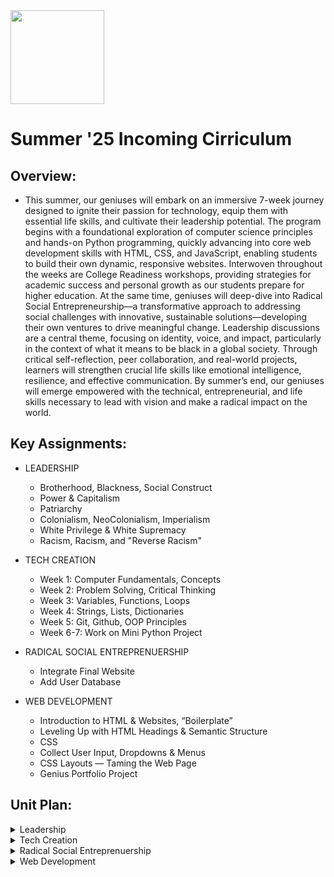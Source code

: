 <img src="https://github.com/Hgp-GeniusLabs/Curriculum/blob/10734f2c827128dde773ea4f266d154d46977866/Org-Wide/Assets/hgp_logo_original.png" width="150"/>

# Summer '25 Incoming Cirriculum

## Overview:
- This summer, our geniuses will embark on an immersive 7-week journey designed to ignite their passion for technology, equip them with essential life skills, and cultivate their leadership potential. The program begins with a foundational exploration of computer science principles and hands-on Python programming, quickly advancing into core web development skills with HTML, CSS, and JavaScript, enabling students to build their own dynamic, responsive websites. Interwoven throughout the weeks are College Readiness workshops, providing strategies for academic success and personal growth as our students prepare for higher education. At the same time, geniuses will deep-dive into Radical Social Entrepreneurship—a transformative approach to addressing social challenges with innovative, sustainable solutions—developing their own ventures to drive meaningful change. Leadership discussions are a central theme, focusing on identity, voice, and impact, particularly in the context of what it means to be black in a global society. Through critical self-reflection, peer collaboration, and real-world projects, learners will strengthen crucial life skills like emotional intelligence, resilience, and effective communication. By summer’s end, our geniuses will emerge empowered with the technical, entrepreneurial, and life skills necessary to lead with vision and make a radical impact on the world.

## Key Assignments:

- LEADERSHIP
  * Brotherhood, Blackness, Social Construct
  * Power & Capitalism
  * Patriarchy
  * Colonialism, NeoColonialism, Imperialism
  * White Privilege & White Supremacy
  * Racism, Racism, and "Reverse Racism"
- TECH CREATION
  * Week 1: Computer Fundamentals, Concepts
  * Week 2: Problem Solving, Critical Thinking
  * Week 3: Variables, Functions, Loops
  * Week 4: Strings, Lists, Dictionaries
  * Week 5: Git, Github, OOP Principles
  * Week 6-7: Work on Mini Python Project

- RADICAL SOCIAL ENTREPRENUERSHIP
  * Integrate Final Website 
  * Add User Database
 - WEB DEVELOPMENT
   * Introduction to HTML & Websites, “Boilerplate”
   * Leveling Up with HTML Headings & Semantic Structure
   * CSS
   * Collect User Input, Dropdowns & Menus
   * CSS Layouts — Taming the Web Page
   * Genius Portfolio Project


## Unit Plan:

<details>
    <summary>Leadership</summary>
    <table>
        <thead>
            <tr>
                <th>WEEK</th>
                <th>DAY</th>
                <th>Lesson Title</th>
                <th>Lesson Description</th>
                <th>Lesson Link</th>
            </tr>
        </thead>
        <tbody>
            <!-- WEEK 1: Community, Identity, and Systems -->
            <tr><td colspan="5"><strong>Week 1: Brotherhood, Identity, and the Foundations of Power</strong></td></tr>
            <tr>
                <td>1</td>
                <td>1</td>
                <td>Brotherhood & Ubuntu</td>
                <td>Geniuses explore concepts of brotherhood and Ubuntu by building connections, learning names, and reflecting on the power of community support.</td>
                <td><a href="https://github.com/DeeBeeBoutaBag/Town_S1_Incoming/blob/main/Leadership/Week_1/W1_D1.md">Lesson Plan</a></td>
            </tr>
            <tr>
                <td>1</td>
                <td>2</td>
                <td>What Does It Mean to Be Black?</td>
                <td>Identity, culture, pride, and Black excellence — geniuses share their experiences and celebrate diversity within Blackness through creative expression and games.</td>
                <td><a href="Leadership/Week_1/W1_D2.md">Lesson Plan</a></td>
            </tr>
            <tr>
                <td>1</td>
                <td>3</td>
                <td>Social Constructs I: Who Gets What? (4 Corners Simulation)</td>
                <td>Break down social constructs by taking on resource roles, negotiating for resources and bonus money, and reflecting on fairness and privilege.</td>
                <td><a href="Leadership/Week_1/W1_D3.md">Lesson Plan</a></td>
            </tr>
            <tr>
                <td>1</td>
                <td>4</td>
                <td>Social Constructs II: Create-a-Country Challenge</td>
                <td>Geniuses form new nations, establishing values, resources, and rules to learn how systems and constructs are designed and enforced.</td>
                <td><a href="Leadership/Week_1/W1_D4.md">Lesson Plan</a></td>
            </tr> 
            <!-- WEEK 2: Power, Economics, Patriarchy, and Oppression -->
            <tr><td colspan="5"><strong>Week 2: Power, Economics, and Interlocking Systems</strong></td></tr>
            <tr>
                <td>2</td>
                <td>1</td>
                <td>Power I: Who Has Power & Why?</td>
                <td>Understand key definitions and relationships of power with a hands-on role simulation and group reflection.</td>
                <td><a href="Leadership/Week_2/W2_D1.md">Lesson Plan</a></td>
            </tr>
            <tr>
                <td>2</td>
                <td>2</td>
                <td>Power II: Building & Challenging Power</td>
                <td>Geniuses design their own societies, exploring how power is created, shared, or contested when new challenges arise.</td>
                <td><a href="Leadership/Week_2/W2_D2.md">Lesson Plan</a></td>
            </tr>
            <tr>
                <td>2</td>
                <td>3</td>
                <td>Capitalism I: Who Owns, Who Works, Who Wins?</td>
                <td>Simulate capitalist marketplace dynamics by taking the roles of owners, workers, and unwaged labor. Analyze who gets wealthy and why.</td>
                <td><a href="Leadership/Week_2/W2_D3.md">Lesson Plan</a></td>
            </tr>
            <tr>
                <td>2</td>
                <td>4</td>
                <td>Capitalism II: Resisting, Reforming, and Reimagining</td>
                <td>Design “Just Societies” and explore how people resist exploitation through co-ops, unions, and collective action.</td>
                <td><a href="Leadership/Week_2/W2_D4.md">Lesson Plan</a></td>
            </tr>
            <!-- WEEK 3: Gender, Colonization, and Sovereignty -->
            <tr><td colspan="5"><strong>Week 3: Patriarchy, Colonialism and Community Power</strong></td></tr>
            <tr>
                <td>3</td>
                <td>1</td>
                <td>Patriarchy I: What Is Patriarchy?</td>
                <td>Learn what patriarchy is, spot gender roles and stereotypes, and explore its connections to other systems of oppression.</td>
                <td><a href="Leadership/Week_3/W3_D1.md">Lesson Plan</a></td>
            </tr>
            <tr>
                <td>3</td>
                <td>2</td>
                <td>Patriarchy II: Impacts & Costs</td>
                <td>Geniuses map out how patriarchy affects all genders and intersecting identities through stories and discussion.</td>
                <td><a href="Leadership/Week_3/W3_D2.md">Lesson Plan</a></td>
            </tr>
            <tr>
                <td>3</td>
                <td>3</td>
                <td>Patriarchy III: Skills for Challenging Patriarchy</td>
                <td>Practice bystander intervention, allyship, and campaign brainstorming to disrupt gendered oppression.</td>
                <td><a href="Leadership/Week_3/W3_D3.md">Lesson Plan</a></td>
            </tr>
            <tr>
                <td>3</td>
                <td>4</td>
                <td>Patriarchy IV: Interlocking Oppressions</td>
                <td>Understand how patriarchy, white supremacy, and capitalism connect; build solidarity and intersectional analysis.</td>
                <td><a href="Leadership/Week_3/W3_D4.md">Lesson Plan</a></td>
            </tr>
            <!-- WEEK 4: Colonialism, Imperialism, and Self-Determination -->
            <tr><td colspan="5"><strong>Week 4: Colonialism, Imperialism, and Sovereignty</strong></td></tr>
            <tr>
                <td>4</td>
                <td>1</td>
                <td>Colonialism: History and Legacies for Black People</td>
                <td>Trace the roots and impact of colonialism, mapping stolen land, identity, culture, and wealth; connect to anti-colonial resistance.</td>
                <td><a href="Leadership/Week_4/W4_D1.md">Lesson Plan</a></td>
            </tr>
            <tr>
                <td>4</td>
                <td>2</td>
                <td>NeoColonialism: Modern Economic and Cultural Control</td>
                <td>Role-play national leaders facing external forces, analyze case studies, and strategize for self-determination in a neo-colonial world.</td>
                <td><a href="Leadership/Week_4/W4_D2.md">Lesson Plan</a></td>
            </tr>
            <tr>
                <td>4</td>
                <td>3</td>
                <td>Imperialism: Tech, Gentrification & Digital Control</td>
                <td>Geniuses evaluate how tech giants, social media, and gentrification act as new forms of imperialism impacting Black communities.</td>
                <td><a href="Leadership/Week_4/W4_D3.md">Lesson Plan</a></td>
            </tr>
            <tr>
                <td>4</td>
                <td>4</td>
                <td>Sovereignty: Self-Governance and Black Innovation</td>
                <td>Students design tech, entrepreneurship, and school advocacy projects to imagine and advocate for Black community control and decision-making.</td>
                <td><a href="Leadership/Week_4/W4_D4.md">Lesson Plan</a></td>
            </tr>
            <!-- WEEK 5: Race, Privilege, and Internalization -->
            <tr><td colspan="5"><strong>Week 5: Understanding Racism, Privilege, and Healing</strong></td></tr>
            <tr>
                <td>5</td>
                <td>1</td>
                <td>White Privilege I: Systems of Advantage</td>
                <td>Define personal and institutional privilege, analyze real-world scenarios of advantage, and reflect on the results of US systemic favoritism toward whites.</td>
                <td><a href="Leadership/Week_5/W5_D1.md">Lesson Plan</a></td>
            </tr>
            <tr>
                <td>5</td>
                <td>2</td>
                <td>White Privilege II: Intersectionality, Resistance, Accountability</td>
                <td>Explore how privilege and oppression intersect, and develop action steps for solidarity and anti-racism.</td>
                <td><a href="Leadership/Week_5/W5_D2.md">Lesson Plan</a></td>
            </tr>
            <tr>
                <td>5</td>
                <td>3</td>
                <td>White Supremacy I: Systemic Exploitation and Oppression</td>
                <td>Learn the history and mechanics of white supremacy as a global structure and connect historic examples to today’s realities.</td>
                <td><a href="Leadership/Week_5/W5_D3.md">Lesson Plan</a></td>
            </tr>
            <tr>
                <td>5</td>
                <td>4</td>
                <td>White Supremacy II: Resistance and Dismantling Oppression</td>
                <td>Investigate resistance movements, past and present, and strategize how to confront and dismantle oppressive systems.</td>
                <td><a href="Leadership/Week_5/W5_D4.md">Lesson Plan</a></td>
            </tr>
            <!-- WEEK 6: Internalized Racism, Healing, and Unity -->
            <tr><td colspan="5"><strong>Week 6: Internalized Racism, Healing, and Unity</strong></td></tr>
            <tr>
                <td>6</td>
                <td>1</td>
                <td>Internalized Racism: The Poison Within</td>
                <td>Examine how people of color absorb harmful beliefs and behaviors, then develop healing practices and affirmations for self and community.</td>
                <td><a href="Leadership/Week_6/W6_D1.md">Lesson Plan</a></td>
            </tr>
            <tr>
                <td>6</td>
                <td>2</td>
                <td>Racism: Prejudice Plus Power</td>
                <td>Clarify real definitions and mechanisms of racism, examining local and national case studies on how prejudice is enforced by systems of power.</td>
                <td><a href="Leadership/Week_6/W6_D2.md">Lesson Plan</a></td>
            </tr>
            <tr>
                <td>6</td>
                <td>3</td>
                <td>Reverse Racism: Myth-Busting and Historical Roots</td>
                <td>Examine the origins, political use, and facts about "reverse racism," and learn why it is not a real form of systemic discrimination.</td>
                <td><a href="Leadership/Week_6/W6_D3.md">Lesson Plan</a></td>
            </tr>
            <tr>
                <td>6</td>
                <td>4</td>
                <td>Building Unity: Healing Internalized Racism & Creating Community Strength</td>
                <td>Focus on affirmation, group visioning, and practical strategies to dismantle internalized racism and build cross-community unity.</td>
                <td><a href="Leadership/Week_6/W6_D4.md">Lesson Plan</a></td>
            </tr>
        </tbody>
    </table>
</details>
<details>
    <summary>Tech Creation</summary>
    <table>
        <thead>
            <tr>
                <th>WEEK</th>
                <th>DAY</th>
                <th>Lesson Title</th>
                <th>Lesson Description</th>
                <th>Lesson Link</th>
            </tr>
        </thead>
        <tbody>
            <!-- WEEK 1: Computer Fundamentals, Concepts -->
            <tr><td colspan="5"><strong>Week 1: Computer Fundamentals & Essential Concepts</strong></td></tr>
            <tr>
                <td>1</td>
                <td>1</td>
                <td>What is a Computer? Hardware & Software</td>
                <td>Geniuses learn about input/output devices, hardware vs. software, basic components (CPU, RAM, storage), and what makes computers work.</td>
                <td><a href="Tech_Creation/Week_1/w1_d1.md">Lesson Plan</a></td>
            </tr>
            <tr>
                <td>1</td>
                <td>2</td>
                <td>Operating Systems & The Cloud</td>
                <td>Explore how operating systems (Windows, Mac, Linux) and cloud computing power the digital world and enable everyday tech usage.</td>
                <td><a href="Tech_Creation/Week_1/w1_d2.md">Lesson Plan</a></td>
            </tr>
            <tr>
                <td>1</td>
                <td>3</td>
                <td>Data, Files & Digital Organization</td>
                <td>Discover how data is stored, files are organized, and how bits and bytes form the building blocks of all digital media.</td>
                <td><a href="Tech_Creation/Week_1/w1_d3.md">Lesson Plan</a></td>
            </tr>
            <tr>
                <td>1</td>
                <td>4</td>
                <td>Calculator & Profile Page</td>
                <td>Geniuses will create a calculator and profile page</td>
                <td><a href="Tech_Creation/Week_1/w1_d4.md">Lesson Plan</a></td>
            </tr>
            <!-- WEEK 2: Problem Solving, Critical Thinking -->
            <tr><td colspan="5"><strong>Week 2: Problem Solving and Critical Thinking</strong></td></tr>
            <tr>
                <td>2</td>
                <td>1</td>
                <td>Introduction to Algorithms</td>
                <td>Geniuses break down problems into steps, design basic algorithms, and learn the logic behind computer problem-solving.</td>
                <td><a href="Tech_Creation/Week_2/W2_D1.md">Lesson Plan</a></td>
            </tr>
            <tr>
                <td>2</td>
                <td>2</td>
                <td>Flowcharts & Pseudocode</td>
                <td>Visualize solutions with flowcharts and pseudocode, bridging the gap between ideas and real code.</td>
                <td><a href="Tech_Creation/Week_2/W2_D2.md">Lesson Plan</a></td>
            </tr>
            <tr>
                <td>2</td>
                <td>3</td>
                <td>Critical Thinking in Tech</td>
                <td>Apply critical reasoning to troubleshoot code, debug errors, and solve real-world problems creatively.</td>
                <td><a href="Tech_Creation/Week_2/W2_D3.md">Lesson Plan</a></td>
            </tr>
            <tr>
                <td>2</td>
                <td>4</td>
                <td>Game Logic</td>
                <td>Geniuses will build a game</td>
                <td><a href="Tech_Creation/Week_2/W2_D4.md">Lesson Plan</a></td>
            </tr>
            <!-- WEEK 3: Variables, Functions, Loops -->
            <tr><td colspan="5"><strong>Week 3: Core Programming: Variables, Functions, and Loops</strong></td></tr>
            <tr>
                <td>3</td>
                <td>1</td>
                <td>Python Fundamentals: Variables and Data Types</td>
                <td>Geniuses write their first Python code, learning about numbers, strings, and how to store and update information with variables.</td>
                <td><a href="Tech_Creation/Week_3/W3_D1.md">Lesson Plan</a></td>
            </tr>
            <tr>
                <td>3</td>
                <td>2</td>
                <td>Functions: Efficient & Reusable Code</td>
                <td>Discover how to bundle code with functions, pass in arguments, and return results—making programs cleaner and smarter.</td>
                <td><a href="Tech_Creation/Week_3/W3_D2.md">Lesson Plan</a></td>
            </tr>
            <tr>
                <td>3</td>
                <td>3</td>
                <td>Loops: Automating Repetitive Tasks</td>
                <td>Master for and while loops in Python to automate tasks, process lists, and build interactive programs.</td>
                <td><a href="Tech_Creation/Week_3/W3_D3.md">Lesson 9</a></td>
            </tr>
             <tr>
                <td>3</td>
                <td>4</td>
                <td>Function Caluculator</td>
                <td>Geniuses will build a Function Calculator</td>
                <td><a href="Tech_Creation/Week_3/W3_D3.md">Lesson Plan</a></td>
            </tr>
            <!-- WEEK 4: Strings, Lists, Dictionaries -->
            <tr><td colspan="5"><strong>Week 4: Working with Strings, Lists, and Dictionaries</strong></td></tr>
            <tr>
                <td>4</td>
                <td>1</td>
                <td>Strings: Manipulating Text</td>
                <td>Learn how to process user input, use string methods, and format output for smoother programs.</td>
                <td><a href="Tech_Creation/Week_4/W4_D1.md">Lesson Plan</a></td>
            </tr>
            <tr>
                <td>4</td>
                <td>2</td>
                <td>Lists: Storing and Sorting Data</td>
                <td>Use Python lists to hold, change, and sort collections of data. Explore slicing, indexing, and key list methods.</td>
                <td><a href="Tech_Creation/Week_4/W4_D2.md">Lesson Plan</a></td>
            </tr>
            <tr>
                <td>4</td>
                <td>3</td>
                <td>Dictionaries: Data with Meaning</td>
                <td>Map and retrieve values quickly using Python dictionaries; build programs that associate data pairs for smarter problem-solving.</td>
                <td><a href="Tech_Creation/Week_4/W4_D3.md">Lesson Plan</a></td>
            </tr>
            <tr>
                <td>4</td>
                <td>4</td>
                <td>Project Day: Data Analysis Tool</td>
                <td>Build a tool that will look at data</td>
                <td><a href="Tech_Creation/Week_4/W4_D4.md">Lesson Plan</a></td>
            </tr>
            <!-- WEEK 5: Git, Github, OOP Principles -->
            <tr><td colspan="5"><strong>Week 5: Collaboration, Version Control, OOP Principles</strong></td></tr>
            <tr>
                <td>5</td>
                <td>1</td>
                <td>Git & Github: Saving and Sharing Code</td>
                <td>Learn the basics of Git for version control, team coding, and how Github powers open-source and business sites alike.</td>
                <td><a href="Tech_Creation/Week_5/W5_D1.md">Lesson Plan</a></td>
            </tr>
            <tr>
                <td>5</td>
                <td>2</td>
                <td>Working colaborative on Branches</td>
                <td>Put skills into action: configure repos, and build a project together</td>
                <td><a href="Tech_Creation/Week_5/W5_D2.md">Lesson Plan</a></td>
            </tr>
            <tr>
                <td>5</td>
                <td>3</td>
                <td>OOP Principles</td>
                <td>Work on the concepts of classes, and objects</td>
                <td><a href="Tech_Creation/Week_5/W5_D3.md">Lesson Plan</a></td>
            </tr>
            <tr>
                <td>5</td>
                <td>4</td>
                <td>OOP Principles</td>
                <td>Work on the concepts of classes, and objects</td>
                <td><a href="Tech_Creation/Week_5/W5_D4.md">Lesson Plan</a></td>
            </tr>
            <!-- WEEK 6-7: Project Work -->
            <tr><td colspan="5"><strong>Weeks 6-7: Mini Python Project (Collaboration, Review, Launch)</strong></td></tr>
            <tr>
                <td>6</td>
                <td>1</td>
                <td>Project Work Session 1: Team Coding & Problem Solving</td>
                <td>Teams collaborate on Mini Projects, troubleshoot code, and implement features from previous weeks.</td>
                <td><a href="Tech_Creation/Week_6/W6_D1.md">Lesson Plan</a></td>
            </tr>
            <tr>
                <td>6</td>
                <td>2</td>
                <td>Project Work Session 2: Feedback & Iteration</td>
                <td>Peer review and refine: teams exchange projects, test usability, and polish for real-world presentation.</td>
                <td><a href="Tech_Creation/Week_6/W6_D2.md">Lesson Plan</a></td>
            </tr>
            <tr>
                <td>7</td>
                <td>1</td>
                <td>Final Project Review</td>
                <td>Geniuses finalize and present Mini Project—demonstrating how code, design, and technology become a real-world solution.</td>
                <td><a href="Tech_Creation/Week_6/W6_D3.md">Lesson Plan</a></td>
            </tr>
            <tr>
                <td>7</td>
                <td>1</td>
                <td>Final Project Review</td>
                <td>Geniuses finalize and present Mini Project—demonstrating how code, design, and technology become a real-world solution.</td>
                <td><a href="Tech_Creation/Week_6/W6_D4.md">Lesson Plan</a></td>
            </tr>
        </tbody>
    </table>
</details>
<details>
    <summary>Radical Social Entreprenuership</summary>
      <table>
        <thead>
            <tr>
                <th>DAY</th>
                <th>Lesson Desc.</th>
                <th>Link</th>
            </tr>
        </thead>
        <tbody>
            <tr>
                <td>1</td>
                <td>Understanding Financial Sustainability</td>
              <td><a href="https://docs.google.com/document/d/1EYkVRgO0HS1tp2RPdr-9ACTwOOoByJcWIeN7oFy2iTM/edit#heading=h.ipbnzs6afk69">Lesson Plan</a></td>
            </tr>
            <tr>
                <td>2</td>
                <td>Marketing and Scaling Social Impact</td>
                <td><a href="https://docs.google.com/document/d/1alfxY6h14aA3wE3DtSvjsK1Q6QYDcmxTHjKnzNH9WAA/edit">Lesson Plan</a></td>
            </tr>
            <tr>
                <td>3</td>
                <td>Building a Strong Team and Organizational Culture</td>
                <td><a href="https://docs.google.com/document/d/1OF1Gp1fU8BL2D_w0n6TzBHIdtuBK21pRFHYss5YBUvE/edit">Lesson Plan</a></td>
            </tr>
            <tr>
                <td>4</td>
                <td>Legal Structures and Compliance for Social Enterprises</td>
                <td><a href="https://docs.google.com/document/d/1Pkkfodpu7_9lDOf9Ew5NCVvuP7bynFSuFCqNTM_oD94/edit">Lesson Plan</a></td>
            </tr>
        </tbody>
    </table>
</details>
<details>
    <summary>Web Development</summary>
      <table>
        <thead>
            <tr>
                <th>WEEK</th>
                <th>DAY</th>
                <th>Lesson Title</th>
                <th>Lesson Description</th>
                <th>Lesson Link</th>
            </tr>
        </thead>
        <tbody>
            <!-- WEEK 1 -->
            <tr><td colspan="5"><strong>Week 1: Starting Your Web Genius Journey</strong></td></tr>
            <tr>
                <td>1</td>
                <td>1</td>
                <td>Introduction to HTML & Websites</td>
                <td>Geniuses learn what HTML is, why it matters, and create their very first web page using headings and paragraphs.</td>
                <td><a href="Web_Development/Week_1/W1_D1.md">Lesson 1</a></td>
            </tr>
            <tr>
                <td>1</td>
                <td>2</td>
                <td>Basic HTML Structure & Boilerplate</td>
                <td>Geniuses understand essential HTML structure: doctype, html, head, body, meta, title, and how everything fits together for a legit site.</td>
                <td><a href="Web_Development/Week_1/W1_D2.md">Lesson 2</a></td>
            </tr>
            <tr>
                <td>1</td>
                <td>3</td>
                <td>Adding Images & Links in HTML</td>
                <td>Geniuses make their sites come alive with images (<img>) and hyperlinks (<a>), learning the magic of attributes like src, alt, and href.</td>
                <td><a href="Web_Development/Week_1/W1_D3.md">Lesson 3</a></td>
            </tr>
            <!-- WEEK 2 -->
            <tr><td colspan="5"><strong>Week 2: Structure, Navigation, and Styling Genius </strong></td></tr>
            <tr>
                <td>2</td>
                <td>1</td>
                <td>Leveling Up with HTML Headings & Semantic Structure</td>
                <td>Learn & use header, nav, section, article, and footer tags; practice all heading (<h1>–<h6>) tags for website clarity and SEO goodness.</td>
                <td><a href="Web_Development/Week_2/W2_D1.md">Lesson 4</a></td>
            </tr>
            <tr>
                <td>2</td>
                <td>2</td>
                <td>HTML Lists & The Genius Navigation Bar</td>
                <td>Geniuses master <ul>, <ol>, and <li> for lists and menus—building nav bars to connect their site like a pro.</td>
                <td><a href="Web_Development/Week_2/W2_D2.md">Lesson 5</a></td>
            </tr>
            <tr>
                <td>2</td>
                <td>3</td>
                <td>Geniuses Style With CSS — The Ultimate Website Upgrade</td>
                <td>Geniuses unlock CSS: selectors, properties, and values. Style with inline, internal, or external CSS, including color and backgrounds.</td>
                <td><a href="Web_Development/Week_2/W2_D3.md">Lesson 6</a></td>
            </tr>
            <!-- WEEK 3 -->
            <tr><td colspan="5"><strong>Week 3: CSS Power and Multi-Page Genius</strong></td></tr>
            <tr>
                <td>3</td>
                <td>1</td>
                <td>CSS Selectors — Genius Control Over Style</td>
                <td>Master styling by tag, class, and id selectors with practice on homepages and nav bars.</td>
                <td><a href="Web_Development/Week_3/W3_D1.md">Lesson 7</a></td>
            </tr>
            <tr>
                <td>3</td>
                <td>2</td>
                <td>Linking Pages — Genius Multi-Page Websites</td>
                <td>Create and connect several HTML files with relative links in the nav, setting up a true portfolio site foundation.</td>
                <td><a href="Web_Development/Week_3/W3_D2.md">Lesson 8</a></td>
            </tr>
            <tr>
                <td>3</td>
                <td>3</td>
                <td>CSS Styling Power Ups! Colors, Size & Units</td>
                <td>Geniuses explore CSS sizing units (px, %, em), color properties, background-color, and tweak style live in Dev Tools.</td>
                <td><a href="Web_Development/Week_3/W3_D3.md">Lesson 9</a></td>
            </tr>
            <!-- WEEK 4 -->
            <tr><td colspan="5"><strong>Week 4: Forms, Dropdowns & Debugging Genius</strong></td></tr>
            <tr>
                <td>4</td>
                <td>1</td>
                <td>Genius Forms – Collect User Input</td>
                <td>Create forms with text, radio, checkboxes, and more to gather user info on your pages.</td>
                <td><a href="Web_Development/Week_4/W4_D1.md">Lesson 10</a></td>
            </tr>
            <tr>
                <td>4</td>
                <td>2</td>
                <td>Genius Dropdowns & Menus</td>
                <td>Use <select>, <option>, and add dropdowns to forms and nav bars for snappier UI.</td>
                <td><a href="Web_Development/Week_4/W4_D2.md">Lesson 11</a></td>
            </tr>
            <tr>
                <td>4</td>
                <td>3</td>
                <td>Dev Tools Genius – Debug & Customize in the Browser</td>
                <td>Geniuses use browser Dev Tools to inspect, debug, and style sites live like pro developers.</td>
                <td><a href="Web_Development/Week_4/W4_D3.md">Lesson 12</a></td>
            </tr>
            <!-- WEEK 5 -->
            <tr><td colspan="5"><strong>Week 5: Pro Page Design & Personalization</strong></td></tr>
            <tr>
                <td>5</td>
                <td>1</td>
                <td>Genius CSS Layouts — Taming the Web Page</td>
                <td>Learn the CSS box model, margin, padding, and display properties to create layouts that look sharp.</td>
                <td><a href="Web_Development/Week_5/W5_D1.md">Lesson 13</a></td>
            </tr>
            <tr>
                <td>5</td>
                <td>2</td>
                <td>Genius Fonts & Beyond — Bringing Personality to Your Pages</td>
                <td>Personalize sites with Google Fonts, font-family, text effects like bold, italics, and text-shadow for maximum flair.</td>
                <td><a href="Web_Development/Week_5/W5_D2.md">Lesson 14</a></td>
            </tr>
            <tr>
                <td>5</td>
                <td>3</td>
                <td>Site Polish & Genius Review</td>
                <td>Catching up, bug fixing, and peer-auditing so every genius is ready for a showcase-level portfolio.</td>
                <td><a href="Web_Development/Week_5/W5_D3.md">Lesson 15</a></td>
            </tr>
            <!-- WEEK 6 -->
            <tr><td colspan="5"><strong>Week 6: Genius Portfolio Project Week</strong></td></tr>
            <tr>
                <td>6</td>
                <td>1</td>
                <td>Genius Portfolio Project – Launch & Planning</td>
                <td>Plan your final site—wireframe, map, and start building your genius multi-page website project.</td>
                <td><a href="Web_Development/Week_6/W6_D1.md">Lesson 16</a></td>
            </tr>
            <tr>
                <td>6</td>
                <td>2</td>
                <td>Genius Portfolio Project – Build & Peer Review</td>
                <td>Work session with troubleshooting and peer review—get every required element built and styled.</td>
                <td><a href="Web_Development/Week_6/W6_D2.md">Lesson 17</a></td>
            </tr>
            <tr>
                <td>6</td>
                <td>3</td>
                <td>Genius Portfolio Project Showcase Day</td>
                <td>Geniuses present their finished websites in a class showcase with feedback and celebration!</td>
                <td><a href="Web_Development/Week_6/W6_D3.md">Lesson 18</a></td>
            </tr>
        </tbody>
    </table>
</details>
